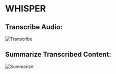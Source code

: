 # WHISPER

## Transcribe Audio:
![Transcribe](https://github.com/agrikatheprogrammer/WHISPER/blob/main/transcribe_video.gif)


## Summarize Transcribed Content:
![Summarize](assets/summarize.gif)

